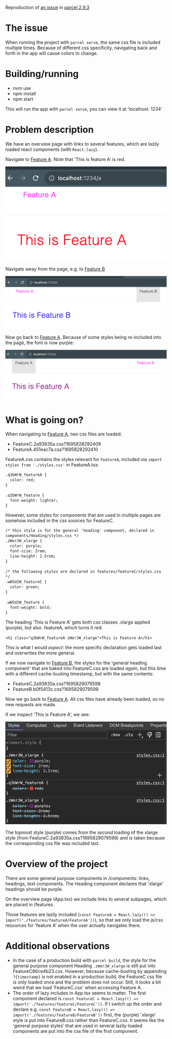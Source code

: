 Reproduction of [an issue](https://github.com/parcel-bundler/parcel/issues/9277) in [parcel 2.9.3](https://parceljs.org/)

# The issue

When running the project with `parcel serve`, the same css file is included multiple times. Because of different css specificity,
navigating back and forth in the app will cause colors to change.

# Building/running

- nvm use
- npm install
- npm start

This will run the app with `parcel serve`, you can view it at 'localhost: 1234'

# Problem description

We have an overview page with links to several features, which are lazily loaded react components (with `React.lazy`).

Navigate to [Feature A](http://localhost:1234/a). Note that 'This is feature A' is red.

![A: red font](img/a1.png)

Navigate away from the page, e.g. to [Feature B](http://localhost:1234/b)

![B: blue font](img/b1.png)

Now go back to [Feature A](http://localhost:1234/a). Because of some styles being re-included into the page, the font is now purple:

![A: purple font](img/a2.png)

# What is going on?

When navigating to [Feature A](http://localhost:1234/a), two css files are loaded:

- FeatureC.2a93835a.css?1695828292409
- FeatureA.451eac7a.css?1695828292410

FeatureA.css contains the styles relevant for `FeatureA`, included via `import styles from './styles.css'` in FeatureA.tsx:

```
.q3bWrW_featureA {
  color: red;
}

.q3bWrW_feature {
  font-weight: lighter;
}
```

However, some styles for components that are used in multiple pages are somehow included in the css sources for FeatureC.

```
/* this style is for the general 'heading' component, declared in components/Heading/styles.css */
.zWerJW_xlarge {
  color: purple;
  font-size: 2rem;
  line-height: 2.5rem;
}

/* the following styles are declared in features/featureC/styles.css */
.wWSU2W_featureC {
  color: green;
}

.wWSU2W_feature {
  font-weight: bold;
}
```

The heading 'This is Feature A' gets both css classes .xlarge applied (purple), but also .featureA, which turns it red.

`<h1 class="q3bWrW_featureA zWerJW_xlarge">This is Feature A</h1>`

This is what I would *expect*: the more specific declaration gets loaded last and overwrites the more general.

If we now navigate to [Feature B](http://localhost:1234/b), the styles for the 'general heading component' that are baked into FeatureC.css
are loaded *again*, but this time with a different cache-busting timestamp, but with the same contents:

- FeatureC.2a93835a.css?1695829079598
- FeatureB.b0f5413c.css?1695829079599

Now we go back to [Feature A](http://localhost:1234/a). All css files have already been loaded, so no new requests are made.

If we inspect 'This is Feature A', we see:

![A: xlarge](img/inspectA.png)

The topmost style (purple) comes from the *second* loading of the xlarge style (from FeatureC.2a93835a.css?1695829079598) and is taken because the
corresponding css file was included last.

# Overview of the project

There are some general purpose components in /components: links, headings, text components. The Heading component declares that
'xlarge' headings should be purple.

On the overview page (App.tsx) we include links to several subpages, which are placed in /features.

Those features are lazily included (`const FeatureA = React.lazy(() => import('./features/featureA/FeatureA'))`), so that we only load the js/css resources for 'feature A' when the user actually navigates there.

# Additional observations

- In the case of a production build with `parcel build`, the style for the general purpose component Heading `.zWerJW_xlarge` is still put into FeatureC86ce4b23.css. However, because cache-busting by appending `?{timestamp}` is not enabled in a production build, the FeatureC css file is only loaded once and the problem does not occur. Still, it looks a bit weird that we load 'FeatureC.css' when accessing Feature A.
- The order of lazy includes in App.tsx seems to matter. The first component declared is `const FeatureC = React.lazy(() => import('./features/featureC/FeatureC'))`. If I switch up the order and declare e.g. `const FeatureB = React.lazy(() => import('./features/featureB/FeatureB'))` first, the (purple) 'xlarge' style is put into FeatureB.css rather than FeatureC.css. It seems like the 'general purpose styles' that are used in several lazily loaded components are put into the css file of the first component.
